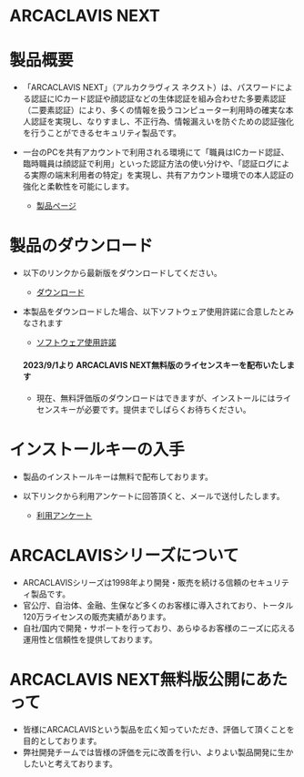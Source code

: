 # ARCACLAVIS NEXT
# 製品概要
- 「ARCACLAVIS NEXT」（アルカクラヴィス ネクスト）は、パスワードによる認証にICカード認証や顔認証などの生体認証を組み合わせた多要素認証（二要素認証）により、多くの情報を扱うコンピューター利用時の確実な本人認証を実現し、なりすまし、不正行為、情報漏えいを防ぐための認証強化を行うことができるセキュリティ製品です。
- 一台のPCを共有アカウントで利用される環境にて「職員はICカード認証、臨時職員は顔認証で利用」といった認証方法の使い分けや、「認証ログによる実際の端末利用者の特定」を実現し、共有アカウント環境での本人認証の強化と柔軟性を可能にします。

  - [製品ページ](https://www.ryobi.co.jp/security/arcaclavis-next)

# 製品のダウンロード
- 以下のリンクから最新版をダウンロードしてください。
  
  - [ダウンロード](https://github.com/ss-dev-release/product/releases)
    
- 本製品をダウンロードした場合、以下ソフトウェア使用許諾に合意したとみなされます

  - [ソフトウェア使用許諾](https://github.com/ss-dev-release/product/blob/main/License)
  
  #### 2023/9/1より ARCACLAVIS NEXT無料版のライセンスキーを配布いたします
  - 現在、無料評価版のダウンロードはできますが、インストールにはライセンスキーが必要です。提供までしばらくお待ちください。
  
# インストールキーの入手
- 製品のインストールキーは無料で配布しております。
- 以下リンクから利用アンケートに回答頂くと、メールで送付したします。
  
  - [利用アンケート](https://go.cs.ryobi.co.jp/l/540692/2023-07-06/2prbft)

# ARCACLAVISシリーズについて  
- ARCACLAVISシリーズは1998年より開発・販売を続ける信頼のセキュリティ製品です。
- 官公庁、自治体、金融、生保など多くのお客様に導入されており、トータル120万ライセンスの販売実績があります。
- 自社/国内で開発・サポートを行っており、あらゆるお客様のニーズに応える運用性と信頼性を提供しております。

# ARCACLAVIS NEXT無料版公開にあたって
- 皆様にARCACLAVISという製品を広く知っていただき、評価して頂くことを目的としております。
- 弊社開発チームでは皆様の評価を元に改善を行い、よりよい製品開発に生かしたいと考えております。
